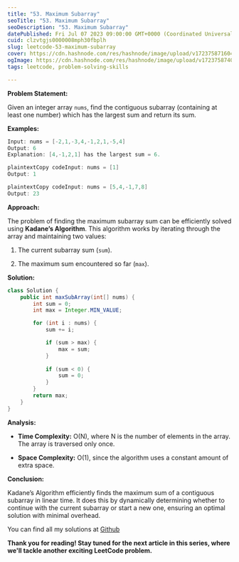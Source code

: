 ```yaml
---
title: "53. Maximum Subarray"
seoTitle: "53. Maximum Subarray"
seoDescription: "53. Maximum Subarray"
datePublished: Fri Jul 07 2023 09:00:00 GMT+0000 (Coordinated Universal Time)
cuid: clzvtgjs0000008mph30fbplh
slug: leetcode-53-maximum-subarray
cover: https://cdn.hashnode.com/res/hashnode/image/upload/v1723758716042/326b8a7d-f37f-4723-9b13-51d159909534.jpeg
ogImage: https://cdn.hashnode.com/res/hashnode/image/upload/v1723758740197/de6706b2-ccb1-4ea2-9f5b-dfecb866963a.jpeg
tags: leetcode, problem-solving-skills

---
```


**Problem Statement:**

Given an integer array `nums`, find the contiguous subarray (containing at least one number) which has the largest sum and return its sum.

**Examples:**

```java
Input: nums = [-2,1,-3,4,-1,2,1,-5,4]
Output: 6
Explanation: [4,-1,2,1] has the largest sum = 6.
```

```java
plaintextCopy codeInput: nums = [1]
Output: 1
```

```java
plaintextCopy codeInput: nums = [5,4,-1,7,8]
Output: 23
```

**Approach:**

The problem of finding the maximum subarray sum can be efficiently solved using **Kadane’s Algorithm**. This algorithm works by iterating through the array and maintaining two values:

1. The current subarray sum (`sum`).
    
2. The maximum sum encountered so far (`max`).
    

**Solution:**

```java
class Solution {
    public int maxSubArray(int[] nums) {
        int sum = 0;
        int max = Integer.MIN_VALUE;

        for (int i : nums) {
            sum += i;

            if (sum > max) {
                max = sum;
            }
            
            if (sum < 0) {
                sum = 0;
            }
        }
        return max;
    }
}
```

**Analysis:**

* **Time Complexity:** O(N), where N is the number of elements in the array. The array is traversed only once.
    
* **Space Complexity:** O(1), since the algorithm uses a constant amount of extra space.
    

**Conclusion:**

Kadane’s Algorithm efficiently finds the maximum sum of a contiguous subarray in linear time. It does this by dynamically determining whether to continue with the current subarray or start a new one, ensuring an optimal solution with minimal overhead.

You can find all my solutions at [Github](https://github.com/salah-jr/My-leetCode-solutions/tree/main/src/com/salah)

**Thank you for reading! Stay tuned for the next article in this series, where we'll tackle another exciting LeetCode problem.**